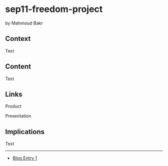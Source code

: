 # sep11-freedom-project
by Mahmoud Bakr

## Context
Text

## Content
Text

## Links

Product

Presentation

## Implications
Text

---

* [Blog Entry 1](entries/entry01.md)
